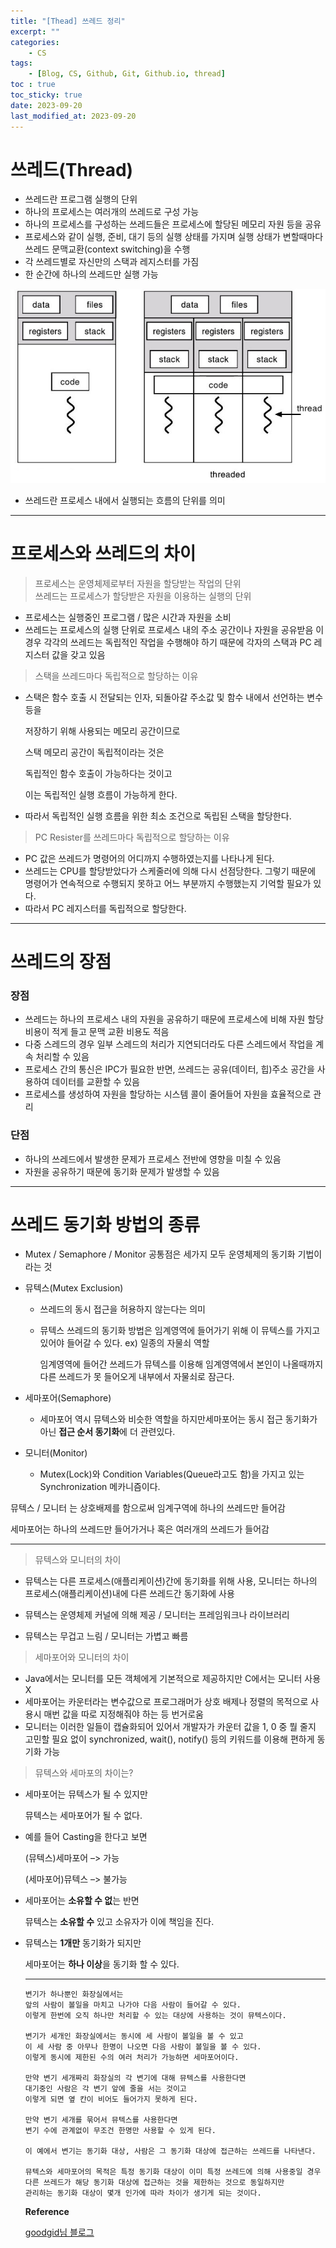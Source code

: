 ```yaml
---
title: "[Thead] 쓰레드 정리"
excerpt: ""
categories:
    - CS
tags:
    - [Blog, CS, Github, Git, Github.io, thread]
toc : true
toc_sticky: true
date: 2023-09-20
last_modified_at: 2023-09-20
---
```

# 쓰레드(Thread)

- 쓰레드란 프로그램 실행의 단위
- 하나의 프로세스는 여러개의 쓰레드로 구성 가능
- 하나의 프로세스를 구성하는 쓰레드들은 프로세스에 할당된 메모리 자원 등을 공유
- 프로세스와 같이 실행, 준비, 대기 등의 실행 상태를 가지며 실행 상태가 변할때마다 쓰레드 문맥교환(context switching)을 수행
- 각 쓰레드별로 자신만의 스택과 레지스터를 가짐
- 한 순간에 하나의 쓰레드만 실행 가능

![Alt text](/assets/img/2023-09-20-thread/image.png)

- 쓰레드란 프로세스 내에서 실행되는 흐름의 단위를 의미

---

# 프로세스와 쓰레드의 차이

> 프로세스는 운영체제로부터 자원을 할당받는 작업의 단위<br>
> 쓰레드는 프로세스가 할당받은 자원을 이용하는 실행의 단위
>

- 프로세스는 실행중인 프로그램 / 많은 시간과 자원을 소비
- 쓰레드는 프로세스의 실행 단위로 프로세스 내의 주소 공간이나 자원을 공유받음
  이 경우 각각의 쓰레드는 독립적인 작업을 수행해야 하기 때문에 각자의 스택과 PC 레지스터 값을 갖고 있음
    

> 스택을 쓰레드마다 독립적으로 할당하는 이유
> 

- 스택은 함수 호출 시 전달되는 인자, 되돌아갈 주소값 및 함수 내에서 선언하는 변수 등을
    
    저장하기 위해 사용되는 메모리 공간이므로
    
    스택 메모리 공간이 독립적이라는 것은
    
    독립적인 함수 호출이 가능하다는 것이고
    
    이는 독립적인 실행 흐름이 가능하게 한다.
    
- 따라서 독립적인 실행 흐름을 위한 최소 조건으로 독립된 스택을 할당한다.

> PC Resister를 쓰레드마다 독립적으로 할당하는 이유
> 

- PC 값은 쓰레드가 명령어의 어디까지 수행하였는지를 나타나게 된다.
- 쓰레드는 CPU를 할당받았다가 스케줄러에 의해 다시 선점당한다.
    그렇기 때문에 명령어가 연속적으로 수행되지 못하고
    어느 부분까지 수행했는지 기억할 필요가 있다.
- 따라서 PC 레지스터를 독립적으로 할당한다.

---

# 쓰레드의 장점

### 장점

- 쓰레드는 하나의 프로세스 내의 자원을 공유하기 때문에 프로세스에 비해 자원 할당 비용이 적게 들고 문맥 교환 비용도 적음
- 다중 스레드의 경우 일부 스레드의 처리가 지연되더라도 다른 스레드에서 작업을 계속 처리할 수 있음
- 프로세스 간의 통신은 IPC가 필요한 반면, 쓰레드는 공유(데이터, 힙)주소 공간을 사용하여 데이터를 교환할 수 있음
- 프로세스를 생성하여 자원을 할당하는 시스템 콜이 줄어들어 자원을 효율적으로 관리

### 단점

- 하나의 쓰레드에서 발생한 문제가 프로세스 전반에 영향을 미칠 수 있음
- 자원을 공유하기 때문에 동기화 문제가 발생할 수 있음

---

# 쓰레드 동기화 방법의 종류

- Mutex / Semaphore / Monitor 공통점은 세가지 모두 운영체제의 동기화 기법이라는 것
- 뮤텍스(Mutex Exclusion)
    - 쓰레드의 동시 접근을 허용하지 않는다는 의미
    - 뮤텍스 쓰레드의 동기화 방법은 임계영역에 들어가기 위해 이 뮤텍스를 가지고 있어야 들어갈 수 있다.
    ex) 일종의 자물쇠 역할
        
        임계영역에 들어간 쓰레드가 뮤텍스를 이용해 임계영역에서 본인이 나올때까지 다른 쓰레드가 못 들어오게 내부에서 자물쇠로 잠근다.
        
- 세마포어(Semaphore)
    - 세마포어 역시 뮤텍스와 비슷한 역할을 하지만세마포어는 동시 접근 동기화가 아닌 **접근 순서 동기화**에 더 관련있다.
- 모니터(Monitor)
    - Mutex(Lock)와 Condition Variables(Queue라고도 함)을 가지고 있는 Synchronization 메카니즘이다.
    

뮤텍스 / 모니터 는 상호배제를 함으로써 임계구역에 하나의 쓰레드만 들어감

세마포어는 하나의 쓰레드만 들어가거나 혹은 여러개의 쓰레드가 들어감

----

> 뮤텍스와 모니터의 차이
> 

- 뮤텍스는 다른 프로세스(애플리케이션)간에 동기화를 위해 사용, 모니터는 하나의 프로세스(애플리케이션)내에 다른 쓰레드간 동기화에 사용

- 뮤텍스는 운영체제 커널에 의해 제공 / 모니터는 프레임워크나 라이브러리
- 뮤텍스는 무겁고 느림 / 모니터는 가볍고 빠름

> 세마포어와 모니터의 차이
> 

- Java에서는 모니터를 모든 객체에게 기본적으로 제공하지만 C에서는 모니터 사용 X
- 세마포어는 카운터라는 변수값으로 프로그래머가 상호 배제나 정렬의 목적으로         사용시 매번 값을 따로 지정해줘야 하는 등 번거로움
- 모니터는 이러한 일들이 캡슐화되어 있어서 개발자가 카운터 값을 1, 0 중 뭘 줄지 고민할 필요 없이 synchronized, wait(), notify() 등의 키워드를 이용해 편하게 동기화 가능

> 뮤텍스와 세마포의 차이는?
> 

- 세마포어는 뮤텍스가 될 수 있지만
    
   뮤텍스는 세마포어가 될 수 없다.
    
- 예를 들어 Casting을 한다고 보면
    
   (뮤텍스)세마포어 –> 가능
    
   (세마포어)뮤텍스 –> 불가능
    
- 세마포어는 **소유할 수 없**는 반면
    
    뮤텍스는 **소유할 수** 있고 소유자가 이에 책임을 진다.
    
- 뮤텍스는 **1개만** 동기화가 되지만
    
    세마포어는 **하나 이상**을 동기화 할 수 있다.

    ---

    
    ```
    변기가 하나뿐인 화장실에서는
    앞의 사람이 볼일을 마치고 나가야 다음 사람이 들어갈 수 있다.
    이렇게 한번에 오직 하나만 처리할 수 있는 대상에 사용하는 것이 뮤텍스이다.
    
    변기가 세개인 화장실에서는 동시에 세 사람이 볼일을 볼 수 있고
    이 세 사람 중 아무나 한명이 나오면 다음 사람이 볼일을 볼 수 있다.
    이렇게 동시에 제한된 수의 여러 처리가 가능하면 세마포어이다.
    
    만약 변기 세개짜리 화장실의 각 변기에 대해 뮤텍스를 사용한다면
    대기중인 사람은 각 변기 앞에 줄을 서는 것이고
    이렇게 되면 옆 칸이 비어도 들어가지 못하게 된다.
    
    만약 변기 세개를 묶어서 뮤텍스를 사용한다면
    변기 수에 관계없이 무조건 한명만 사용할 수 있게 된다.
    
    이 예에서 변기는 동기화 대상, 사람은 그 동기화 대상에 접근하는 쓰레드를 나타낸다.
    
    뮤텍스와 세마포어의 목적은 특정 동기화 대상이 이미 특정 쓰레드에 의해 사용중일 경우
    다른 쓰레드가 해당 동기화 대상에 접근하는 것을 제한하는 것으로 동일하지만
    관리하는 동기화 대상이 몇개 인가에 따라 차이가 생기게 되는 것이다.
    ```
    
    **Reference**
    
    <a href="https://goodgid.github.io/What-is-Thread/">goodgid님 블로그</a>
    